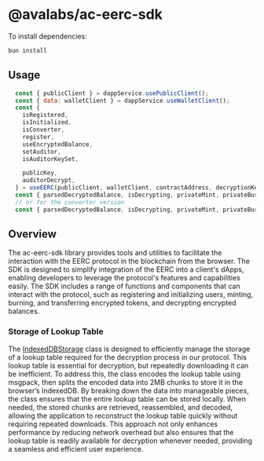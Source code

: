 # @avalabs/ac-eerc-sdk

To install dependencies:

```bash
bun install
```

## Usage

```js
  const { publicClient } = dappService.usePublicClient();
  const { data: walletClient } = dappService.useWalletClient();
  const {
    isRegistered,
    isInitialized,
    isConverter,
    register,
    useEncryptedBalance,
    setAuditor,
    isAuditorKeySet,

    publicKey,
    auditorDecrypt,
  } = useEERC(publicClient, walletClient, contractAddress, decryptionKey);
  const { parsedDecryptedBalance, isDecrypting, privateMint, privateBurn, privateTransfer } = useEncryptedBalance();
  // or for the converter version
  const { parsedDecryptedBalance, isDecrypting, privateMint, privateBurn, privateTransfer } = useEncryptedBalance(tokenAddress);
```


## Overview
The ac-eerc-sdk library provides tools and utilities to facilitate the interaction with the EERC protocol in the blockchain from the browser. The SDK is designed to simplify integration of the EERC into a client's dApps, enabling developers to leverage the protocol's features and capabilities easily. The SDK includes a range of functions and components that can interact with the protocol, such as registering and initializing users, minting, burning, and transferring encrypted tokens, and decrypting encrypted balances.


### Storage of Lookup Table
The [IndexedDBStorage](https://github.com/ava-labs/ac-eerc-sdk/blob/main/src/helpers/storage.ts) class is designed to efficiently manage the storage of a lookup table required for the decryption process in our protocol. This lookup table is essential for decryption, but repeatedly downloading it can be inefficient. To address this, the class encodes the lookup table using msgpack, then splits the encoded data into 2MB chunks to store it in the browser’s IndexedDB. By breaking down the data into manageable pieces, the class ensures that the entire lookup table can be stored locally. When needed, the stored chunks are retrieved, reassembled, and decoded, allowing the application to reconstruct the lookup table quickly without requiring repeated downloads. This approach not only enhances performance by reducing network overhead but also ensures that the lookup table is readily available for decryption whenever needed, providing a seamless and efficient user experience.
